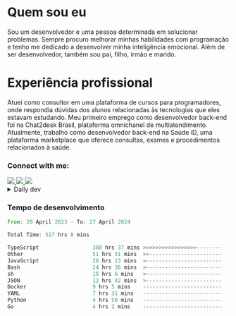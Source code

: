# Quem sou eu
Sou um desenvolvedor e uma pessoa determinada em solucionar problemas. Sempre procuro melhorar minhas habilidades com programação e tenho me dedicado a desenvolver minha inteligência emocional. Além de ser desenvolvedor, também sou pai, filho, irmão e marido.

# Experiência profissional
Atuei como consultor em uma plataforma de cursos para programadores, onde respondia dúvidas dos alunos relacionadas às tecnologias que eles estavam estudando.
Meu primeiro emprego como desenvolvedor back-end foi na Chat2desk Brasil, plataforma omnichanel de multiatendimento.
Atualmente, trabalho como desenvolvedor back-end na Saúde iD, uma plataforma marketplace que oferece consultas, exames e procedimentos relacionados à saúde.

### Connect with me:
<a href="https://www.linkedin.com/in/theusmoreira" target="_blank" >
<img src="https://img.shields.io/badge/linkedin-%230077B5.svg?&style=for-the-badge&logo=linkedin&logoColor=white ">
</a>
<a href="https://www.instagram.com/matheus.s.moreira/" target="_blank">
<img src="https://img.shields.io/badge/instagram-%23E4405F.svg?&style=for-the-badge&logo=instagram&logoColor=white">
</a>
<a href="mailto:matheussm301@gmail.com"  target="_blank">
<img src="https://img.shields.io/badge/gmail-%23E4405F.svg?&style=for-the-badge&logo=gmail&logoColor=white">
</a>


<details>
  <summary>Daily dev </summary>
<p>
  <a href="https://app.daily.dev/matheussantos"><img src="https://github.com/matheus-santos-moreira/matheus-santos-moreira/blob/master/devcard.svg" width="200" alt="Matheus Santos's Dev Card"/></a>
 </p>
</details>

<h3>Tempo de desenvolvimento</h3>

<!--START_SECTION:waka-->

```rust
From: 28 April 2023 - To: 27 April 2024

Total Time: 517 hrs 8 mins

TypeScript                 388 hrs 37 mins >>>>>>>>>>>>>>>>>--------   68.30 %
Other                      51 hrs 51 mins  >>-----------------------   09.11 %
JavaScript                 28 hrs 13 mins  >------------------------   04.96 %
Bash                       24 hrs 36 mins  >------------------------   04.33 %
sh                         18 hrs 6 mins   >------------------------   03.18 %
JSON                       12 hrs 42 mins  >------------------------   02.23 %
Docker                     9 hrs 5 mins    -------------------------   01.60 %
YAML                       7 hrs 31 mins   -------------------------   01.32 %
Python                     4 hrs 50 mins   -------------------------   00.85 %
Go                         4 hrs 2 mins    -------------------------   00.71 %
```

<!--END_SECTION:waka-->
